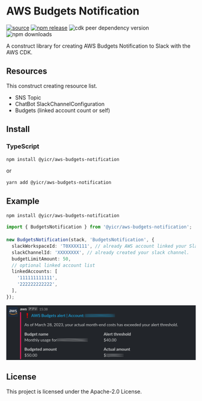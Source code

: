 # AWS Budgets Notification

[![source](https://img.shields.io/badge/source-github-blue?logo=github)](https://github.com/yicr/aws-budgets-notification)
[![npm release](https://img.shields.io/npm/v/@yicr/aws-budgets-notification?label=npm)](https://www.npmjs.com/package/@yicr/aws-budgets-notification)
![cdk peer dependency version](https://img.shields.io/npm/dependency-version/@yicr/aws-budgets-notification/peer/aws-cdk-lib?label=cdk)
![npm downloads](https://img.shields.io/npm/dt/@yicr/aws-budgets-notification)

A construct library for creating AWS Budgets Notification to Slack with the AWS CDK.


## Resources

This construct creating resource list.

- SNS Topic
- ChatBot SlackChannelConfiguration
- Budgets (linked account count or self)

## Install

### TypeScript

```shell
npm install @yicr/aws-budgets-notification
```
or
```shell
yarn add @yicr/aws-budgets-notification
```

## Example

```shell
npm install @yicr/aws-budgets-notification
```

```typescript
import { BudgetsNotification } from '@yicr/aws-budgets-notification';

new BudgetsNotification(stack, 'BudgetsNotification', {
  slackWorkspaceId: 'T0XXXX111', // already AWS account linked your Slack.
  slackChannelId: 'XXXXXXXX', // already created your slack channel.
  budgetLimitAmount: 50,
  // optional linked account list
  linkedAccounts: [
    '111111111111',
    '222222222222',
  ],
});

```

![example notification](./docs/slack-notification-image.png)


## License

This project is licensed under the Apache-2.0 License.

